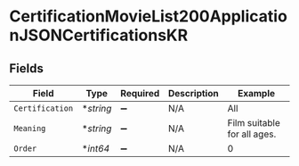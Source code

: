 # CertificationMovieList200ApplicationJSONCertificationsKR


## Fields

| Field                       | Type                        | Required                    | Description                 | Example                     |
| --------------------------- | --------------------------- | --------------------------- | --------------------------- | --------------------------- |
| `Certification`             | **string*                   | :heavy_minus_sign:          | N/A                         | All                         |
| `Meaning`                   | **string*                   | :heavy_minus_sign:          | N/A                         | Film suitable for all ages. |
| `Order`                     | **int64*                    | :heavy_minus_sign:          | N/A                         | 0                           |